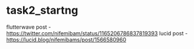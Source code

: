 # task2_startng
flutterwave post - https://twitter.com/nifemibam/status/1165206786837819393
lucid post - https://lucid.blog/nifemibams/post/1566580960

